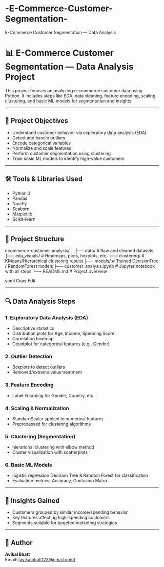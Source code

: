 # -E-Commerce-Customer-Segmentation-
 E-Commerce Customer Segmentation — Data Analysis 
# 📊 E-Commerce Customer Segmentation — Data Analysis Project

This project focuses on analyzing e-commerce customer data using Python. It includes steps like EDA, data cleaning, feature encoding, scaling, clustering, and basic ML models for segmentation and insights.

---

## 🧾 Project Objectives

- Understand customer behavior via exploratory data analysis (EDA)
- Detect and handle outliers
- Encode categorical variables
- Normalize and scale features
- Perform customer segmentation using clustering
- Train basic ML models to identify high-value customers

---

## 🛠️ Tools & Libraries Used

- Python 3
- Pandas
- NumPy
- Seaborn
- Matplotlib
- Scikit-learn

---

## 📁 Project Structure

ecommerce-customer-analysis/
│
├── data/ # Raw and cleaned datasets
├── eda_visuals/ # Heatmaps, plots, boxplots, etc.
├── clustering/ # KMeans/Hierarchical clustering results
├── models/ # Trained DecisionTree / RandomForest models
├── customer_analysis.ipynb # Jupyter notebook with all steps
└── README.md # Project overview

yaml
Copy
Edit

---

## 🔍 Data Analysis Steps

### 1. Exploratory Data Analysis (EDA)
- Descriptive statistics
- Distribution plots for Age, Income, Spending Score
- Correlation heatmap
- Countplot for categorical features (e.g., Gender)

### 2. Outlier Detection
- Boxplots to detect outliers
- Removed/extreme value treatment

### 3. Feature Encoding
- Label Encoding for Gender, Country, etc.

### 4. Scaling & Normalization
- StandardScaler applied to numerical features
- Preprocessed for clustering algorithms

### 5. Clustering (Segmentation)
- hierarichal clustering with elbow method
- Cluster visualization with scatterplots

### 6. Basic ML Models
- logistic regression Decision Tree & Random Forest for classification
- Evaluation metrics: Accuracy, Confusion Matrix

---

## 📌 Insights Gained

- Customers grouped by similar income/spending behavior
- Key features affecting high-spending customers
- Segments suitable for targeted marketing strategies

---

## 📧 Author

**Avikal Bhatt**  
 Email: [avikalbhatt123@gmail.com]
